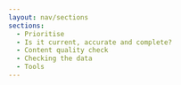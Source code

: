 ```yaml
---
layout: nav/sections
sections:
  - Prioritise
  - Is it current, accurate and complete?
  - Content quality check
  - Checking the data
  - Tools
---
```

